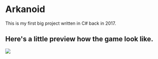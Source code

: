 # Arkanoid
 This is my first big project written in C# back in 2017.

## Here's a little preview how the game look like.
![](https://github.com/rustamismagilov/Arkanoid/blob/main/arkanoid.gif?raw=true)
 
